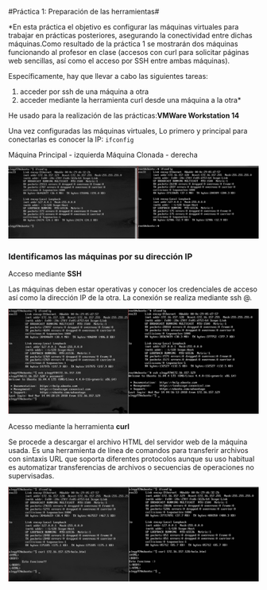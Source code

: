 #Práctica 1: Preparación de las herramientas#


*En esta práctica el objetivo es configurar las máquinas virtuales para trabajar en
prácticas posteriores, asegurando la conectividad entre dichas máquinas.Como resultado de la práctica 1 se mostrarán dos máquinas funcionando al
profesor en clase (accesos con curl para solicitar páginas web sencillas, así como el
acceso por SSH entre ambas máquinas).

Específicamente, hay que llevar a cabo las siguientes tareas:
1. acceder por ssh de una máquina a otra
2. acceder mediante la herramienta curl desde una máquina a la otra*


He usado para la realización de las prácticas:**VMWare Workstation 14**

Una vez configuradas las máquinas virtuales,
Lo primero y principal para conectarlas es conocer la IP: `ifconfig`


Máquina Principal - izquierda
Máquina Clonada	  - derecha

![ifconfig](images/ifconfig.png)

### Identificamos las máquinas por su dirección IP






Acceso mediante **SSH**


Las máquinas deben estar operativas y conocer los credenciales de acceso así como la dirección IP de la otra. La conexión se realiza mediante ssh <user>@<ip>.



![ifconfig](images/ssh.png)


Acesso mediante la herramienta **curl**

Se procede a descargar el archivo HTML del servidor web de la máquina usada. Es una herramienta de línea de comandos para transferir archivos con sintaxis URL que soporta diferentes protocolos aunque su uso habitual es automatizar transferencias de archivos o secuencias de operaciones no supervisadas.

![ifconfig](images/curl.png)









